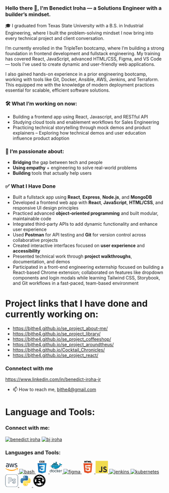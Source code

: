 ### Hello there 👋, I'm Benedict Iroha — a Solutions Engineer with a builder’s mindset.


🎓 I graduated from Texas State University with a B.S. in Industrial Engineering, where I built the problem-solving mindset I now bring into every technical project and client conversation.

I’m currently enrolled in the TripleTen bootcamp, where I’m building a strong foundation in frontend development and fullstack engineering. My training has covered React, JavaScript, advanced HTML/CSS, Figma, and VS Code — tools I’ve used to create dynamic and user-friendly web applications.

I also gained hands-on experience in a prior engineering bootcamp, working with tools like Git, Docker, Ansible, AWS, Jenkins, and Terraform. This equipped me with the knowledge of modern deployment practices essential for scalable, efficient software solutions.

### 🛠 What I’m working on now:
- Building a frontend app using React, Javascript, and RESTful API
- Studying cloud tools and enablement workflows for Sales Engineering
- Practicing technical storytelling through mock demos and product explainers
– Exploring how technical demos and user education influence product adoption

### 🌱 I’m passionate about:
- **Bridging** the gap between tech and people
- **Using empathy** + engineering to solve real-world problems
- **Building** tools that actually help users

### ✅ What I Have Done

- Built a fullstack app using **React**, **Express**, **Node.js**, and **MongoDB**
- Developed a frontend web app with **React**, **JavaScript**, **HTML/CSS**, and responsive UI design principles
- Practiced advanced **object-oriented programming** and built modular, maintainable code
- Integrated third-party APIs to add dynamic functionality and enhance user experience
- Used **Postman** for API testing and **Git** for version control across collaborative projects
- Created interactive interfaces focused on **user experience** and **accessibility**
- Presented technical work through **project walkthroughs**, documentation, and demos
- Participated in a front-end engineering externship focused on building a React-based Chrome extension; collaborated on features like dropdown components and login modals while learning Tailwind CSS, Storybook, and Git workflows in a fast-paced, team-based environment

# Project links that I have done and currently working on:
- https://bjthe4.github.io/se_project_about-me/
- https://bjthe4.github.io/se_project_library/
- https://bjthe4.github.io/se_project_coffeeshop/
- https://bjthe4.github.io/se_project_aroundtheus/
- https://bjthe4.github.io/Cocktail_Chronicles/
- https://bjthe4.github.io/se_project_react/
### Connetect with me 
https://www.linkedin.com/in/benedict-iroha-jr

- 📫 How to reach me, bjthe4@gmail.com
  
# Language and Tools:
<h3 align="left">Connect with me:</h3>
<p align="left">
<a href="https://linkedin.com/in/benedict iroha" target="blank"><img align="center" src="https://raw.githubusercontent.com/rahuldkjain/github-profile-readme-generator/master/src/images/icons/Social/linked-in-alt.svg" alt="benedict iroha" height="30" width="40" /></a>
<a href="https://instagram.com/bj iroha" target="blank"><img align="center" src="https://raw.githubusercontent.com/rahuldkjain/github-profile-readme-generator/master/src/images/icons/Social/instagram.svg" alt="bj iroha" height="30" width="40" /></a>
</p>

<h3 align="left">Languages and Tools:</h3>
<p align="left"> <a href="https://aws.amazon.com" target="_blank" rel="noreferrer"> <img src="https://raw.githubusercontent.com/devicons/devicon/master/icons/amazonwebservices/amazonwebservices-original-wordmark.svg" alt="aws" width="40" height="40"/> </a> <a href="https://www.gnu.org/software/bash/" target="_blank" rel="noreferrer"> <img src="https://www.vectorlogo.zone/logos/gnu_bash/gnu_bash-icon.svg" alt="bash" width="40" height="40"/> </a> <a href="https://www.w3schools.com/css/" target="_blank" rel="noreferrer"> <img src="https://raw.githubusercontent.com/devicons/devicon/master/icons/css3/css3-original-wordmark.svg" alt="css3" width="40" height="40"/> </a> <a href="https://www.docker.com/" target="_blank" rel="noreferrer"> <img src="https://raw.githubusercontent.com/devicons/devicon/master/icons/docker/docker-original-wordmark.svg" alt="docker" width="40" height="40"/> </a> <a href="https://www.figma.com/" target="_blank" rel="noreferrer"> <img src="https://www.vectorlogo.zone/logos/figma/figma-icon.svg" alt="figma" width="40" height="40"/> </a> <a href="https://www.w3.org/html/" target="_blank" rel="noreferrer"> <img src="https://raw.githubusercontent.com/devicons/devicon/master/icons/html5/html5-original-wordmark.svg" alt="html5" width="40" height="40"/> </a> <a href="https://developer.mozilla.org/en-US/docs/Web/JavaScript" target="_blank" rel="noreferrer"> <img src="https://raw.githubusercontent.com/devicons/devicon/master/icons/javascript/javascript-original.svg" alt="javascript" width="40" height="40"/> </a> <a href="https://www.jenkins.io" target="_blank" rel="noreferrer"> <img src="https://www.vectorlogo.zone/logos/jenkins/jenkins-icon.svg" alt="jenkins" width="40" height="40"/> </a> <a href="https://kubernetes.io" target="_blank" rel="noreferrer"> <img src="https://www.vectorlogo.zone/logos/kubernetes/kubernetes-icon.svg" alt="kubernetes" width="40" height="40"/> </a> <a href="https://www.photoshop.com/en" target="_blank" rel="noreferrer"> <img src="https://raw.githubusercontent.com/devicons/devicon/master/icons/photoshop/photoshop-line.svg" alt="photoshop" width="40" height="40"/> </a> <a href="https://www.python.org" target="_blank" rel="noreferrer"> <img src="https://raw.githubusercontent.com/devicons/devicon/master/icons/python/python-original.svg" alt="python" width="40" height="40"/> </a> <a href="https://www.rust-lang.org" target="_blank" rel="noreferrer"> <img src="https://raw.githubusercontent.com/devicons/devicon/master/icons/rust/rust-plain.svg" alt="rust" width="40" height="40"/> </a> </p>

